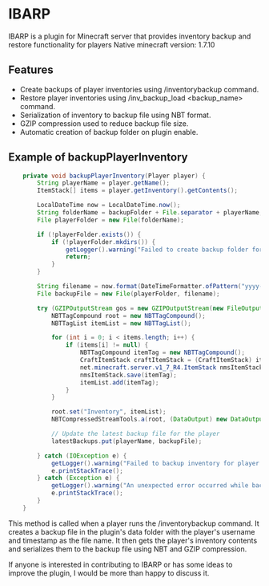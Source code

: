 # IBARP

IBARP is a plugin for Minecraft server that provides inventory backup and restore functionality for players
Native minecraft version: 1.7.10

## Features

- Create backups of player inventories using /inventorybackup command.
- Restore player inventories using /inv_backup_load <backup_name> command.
- Serialization of inventory to backup file using NBT format.
- GZIP compression used to reduce backup file size.
- Automatic creation of backup folder on plugin enable.

## Example of backupPlayerInventory

```java
    private void backupPlayerInventory(Player player) {
        String playerName = player.getName();
        ItemStack[] items = player.getInventory().getContents();

        LocalDateTime now = LocalDateTime.now();
        String folderName = backupFolder + File.separator + playerName;
        File playerFolder = new File(folderName);

        if (!playerFolder.exists()) {
            if (!playerFolder.mkdirs()) {
                getLogger().warning("Failed to create backup folder for player " + playerName + "!");
                return;
            }
        }

        String filename = now.format(DateTimeFormatter.ofPattern("yyyy-MM-dd-HH-mm")) + ".dat.gz";
        File backupFile = new File(playerFolder, filename);

        try (GZIPOutputStream gos = new GZIPOutputStream(new FileOutputStream(backupFile))) {
            NBTTagCompound root = new NBTTagCompound();
            NBTTagList itemList = new NBTTagList();

            for (int i = 0; i < items.length; i++) {
                if (items[i] != null) {
                    NBTTagCompound itemTag = new NBTTagCompound();
                    CraftItemStack craftItemStack = (CraftItemStack) items[i];
                    net.minecraft.server.v1_7_R4.ItemStack nmsItemStack = CraftItemStack.asNMSCopy(craftItemStack);
                    nmsItemStack.save(itemTag);
                    itemList.add(itemTag);
                }
            }

            root.set("Inventory", itemList);
            NBTCompressedStreamTools.a(root, (DataOutput) new DataOutputStream(gos));

            // Update the latest backup file for the player
            latestBackups.put(playerName, backupFile);

        } catch (IOException e) {
            getLogger().warning("Failed to backup inventory for player " + playerName + ": " + e.getMessage());
            e.printStackTrace();
        } catch (Exception e) {
            getLogger().warning("An unexpected error occurred while backing up the inventory for player " + playerName + ": " + e.getMessage());
            e.printStackTrace();
        }
    }
```

This method is called when a player runs the /inventorybackup command. It creates a backup file in the plugin's data folder with the player's username and timestamp as the file name. It then gets the player's inventory contents and serializes them to the backup file using NBT and GZIP compression.


If anyone is interested in contributing to IBARP or has some ideas to improve the plugin, I would be more than happy to discuss it.
